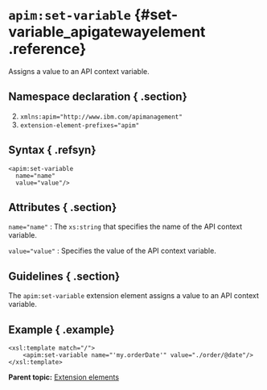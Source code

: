 # `apim:set-variable` {#set-variable_apigatewayelement .reference}

Assigns a value to an API context variable.

## Namespace declaration { .section}

  2.  `xmlns:apim="http://www.ibm.com/apimanagement"`
 4.  `extension-element-prefixes="apim"`
  

## Syntax { .refsyn}

```
<apim:set-variable
  name="name"
  value="value"/>
```

## Attributes { .section}

 `name="name"`
 :   The `xs:string` that specifies the name of the API context variable.

  `value="value"`
 :   Specifies the value of the API context variable.

 ## Guidelines { .section}

The `apim:set-variable` extension element assigns a value to an API context variable.

## Example { .example}

```
<xsl:template match="/">
    <apim:set-variable name="'my.orderDate'" value="./order/@date"/>
</xsl:template>
```

**Parent topic:** [Extension elements](apigw_extension_elements.md)

